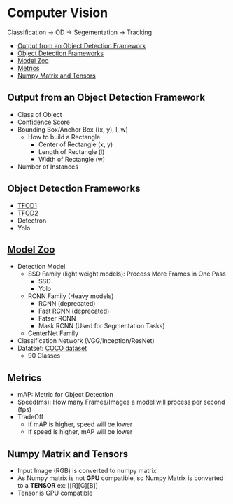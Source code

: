 # Computer Vision
Classification -> OD -> Segementation -> Tracking

- [Output from an Object Detection Framework](#output-from-an-object-detection-framework)
- [Object Detection Frameworks](#object-detection-frameworks)
- [Model Zoo](#model-zoo)
- [Metrics](#metrics)
- [Numpy Matrix and Tensors](#numpy-matrix-and-tensors)

## Output from an Object Detection Framework
- Class of Object
- Confidence Score
- Bounding Box/Anchor Box ((x, y), l, w)
  - How to build a Rectangle
    - Center of Rectangle (x, y)
    - Length of Rectangle (l)
    - Width of Rectangle (w)
- Number of Instances   

## Object Detection Frameworks
- [TFOD1](https://github.com/sbhrwl/social_distance_violations/blob/main/docs/TFOD1.4.md)
- [TFOD2](https://github.com/sbhrwl/social_distance_violations/blob/main/docs/TFOD2.md)
- Detectron
- Yolo


## [Model Zoo](https://github.com/tensorflow/models/blob/v1.13.0/research/object_detection/g3doc/detection_model_zoo.md)
- Detection Model
  - SSD Family (light weight models): Process More Frames in One Pass
    - SSD
    - Yolo
  - RCNN Family (Heavy models)
    - RCNN (deprecated)
    - Fast RCNN (deprecated)
    - Fatser RCNN
    - Mask RCNN (Used for Segmentation Tasks)
  - CenterNet Family
- Classification Network (VGG/Inception/ResNet)
- Datatset: [COCO dataset](https://cocodataset.org/#explore)
  - 90 Classes

## Metrics
- mAP: Metric for Object Detection
- Speed(ms): How many Frames/Images a model will process per second (fps)
- TradeOff
  - if mAP is higher, speed will be lower
  - if speed is higher, mAP will be lower

## Numpy Matrix and Tensors
- Input Image (RGB) is converted to numpy matrix
- As Numpy matrix is not **GPU** compatible, so Numpy Matrix is converted to a **TENSOR** ex: [[R][G][B]]
- Tensor is GPU compatible
